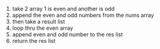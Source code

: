 1. take 2 array 1 is even and another is odd
2. append the even and odd numbers from the nums array
3. then take a result list
4. loop thru the even array
5. append even and odd number to the res list
6. return the res list